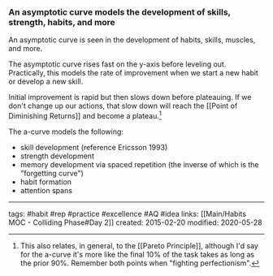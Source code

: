 ### An asymptotic curve models the development of skills, strength, habits, and more
An asymptotic curve is seen in the development of habits, skills,  muscles, and more.

The asymptotic curve rises fast on the y-axis before leveling out. Practically, this models the rate of improvement when we start a new habit or develop a new skill.

Initial improvement is rapid but then slows down before plateauing. If we don't change up our actions, that slow down will reach the [[Point of Diminishing Returns]] and become a plateau.[^1]

The a-curve models the following:
- skill development (reference Ericsson 1993)
- strength development
- memory development via spaced repetition (the inverse of which is the "forgetting curve")
- habit formation
- attention spans

---
tags: #habit #rep #practice #excellence #AQ #idea
links: [[Main/Habits MOC - Colliding Phase#Day 2]]
created: 2015-02-20
modified: 2020-05-28

[^1]: This also relates, in general, to the [[Pareto Principle]], although I'd say for the a-curve it's more like the final 10% of the task takes as long as the prior 90%. Remember both points when "fighting perfectionism".
